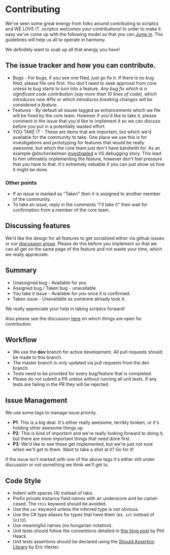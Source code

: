 # Contributing

We've seen some great energy from folks around contributing to scriptcs and WE LOVE IT. scriptcs *welcomes* your contributions! In order to make it easy we've come up with the following model so that you can [Jump in](http://nikcodes.com/2013/05/10/new-contributor-jump-in/). The guidelines will help us all to operate in harmony.

We definitely want to soak up all that energy you have!

## The issue tracker and how you can contribute.

* Bugs - For bugs, if you see one filed, just go fix it. If there is no bug filed, please file one first. You don't need to seek approval from core unless te bug starts to turn into a feature. _Any bug fix which is a significant code contribution (say more than 10 lines of code), which introduces new APIs or which introduces breaking changes will be considered a feature._
* Features - By default all issues tagged as enhancements which we file will be fixed by the core team. However if you'd like to take it, please comment in the issue that you'd like to implement it so we can discuss before you put in a potentially wasted effort.
* YOU TAKE IT - These are items that are important, but which we'd available for the community to take. One place we use this is for investigations and prototyping for features that would be really awesome, but which the core team just don't have bandwith for. As an example @dschenkelman [investigated](https://github.com/scriptcs/scriptcs/issues/68?source=cc) a VS debugging story. This lead to him ultimately implementing the feature, however don't feel pressure that you have to that. It's extremely valuable if you can just show us how it might be done. 

### Other points

* If an issue is marked as "Taken" then it is assigned to another member of the community.
* To take an issue, reply in the comments "I'll take it" then wait for confirmation from a member of the core team.

## Discussing features 

We'd like the design for all features to get socialized either via github issues or our [discussion group](https://groups.google.com/forum/?fromgroups#!forum/scriptcs). Please do this before you implement so that we can all get on the same page of the feature and not waste your time, which we really appreciate.

## Summary

* Unassigned bug - Available for you
* Assigned bug / Taken bug - unavailable
* You take it issue - Available for you once it is confirmed.
* Taken issue - Unavailable as someone already took it.

We really appreciate your help in taking scriptcs forward!

Also please see the discussion [here](https://github.com/scriptcs/scriptcs/issues/79) on which things are open for contribution.

## Workflow

* We use the **dev** branch for active development. All pull requests should be made to this branch.
* The master branch is only updated via pull requests from the dev branch.
* Tests need to be provided for every bug/feature that is completed.
* Please do not submit a PR unless without running all unit tests. If any tests are failing in the PR they will be rejected.

## Issue Management

We use some tags to manage issue priority.

* **P1**: This is a big deal. It's either really awesome, terribly broken, or it's holding other awesome things up.
* **P2**: This is kind of important and we're really looking forward to doing it, but there are more important things that need done first. 
* **P3**: We'd like to see these get implemented, but we're just not sure when we'll get to them. Want to take a shot at it? Go for it!

If the issue isn't marked with one of the above tags it's either still under discussion or not something we think we'll get to.

## Code Style

* Indent with spaces (4) instead of tabs.
* Prefix private instance field names with an underscore and be camel-cased. The `this` keyword should be avoided.
* Use the `var` keyword unless the inferred type is not obvious.
* Use the C# type aliases for types that have them (ex. `int` instead of `Int32`).
* Use meaningful names (no hungarian notation).
* Unit tests should follow the conventions detailed in [this blog post](http://haacked.com/archive/2012/01/02/structuring-unit-tests.aspx) by Phil Haack.
* Unit tests assertions should be declared using the [Should Assertion Library](https://github.com/erichexter/Should) by Eric Hexter.

